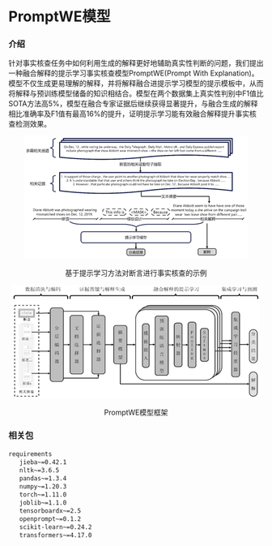 # PromptWE模型



### 介绍

针对事实核查任务中如何利用生成的解释更好地辅助真实性判断的问题，我们提出一种融合解释的提示学习事实核查模型PromptWE(Prompt With Explanation)。模型不仅生成更易理解的解释，并将解释融合进提示学习模型的提示模板中，从而将解释与预训练模型储备的知识相结合。模型在两个数据集上真实性判别中F1值比SOTA方法高5%，模型在融合专家证据后继续获得显著提升，与融合生成的解释相比准确率及F1值有最高16%的提升，证明提示学习能有效融合解释提升事实核查检测效果。



<div align=center>
<img src="https://github.com/nievuelo/promptwe/blob/master/img/example.png" >
<p>	<center> 	基于提示学习方法对断言进行事实核查的示例	</center>	</p>
</div>



<div align=center>
<img src="https://github.com/nievuelo/promptwe/blob/master/img/promptwestructure.png">
<p>	<center>	 PromptWE模型框架	</center>	</p>
</div>



###  相关包

```python3
requirements
​	jieba~=0.42.1
​	nltk~=3.6.5
​	pandas~=1.3.4
​	numpy~=1.20.3
​	torch~=1.11.0
​	joblib~=1.1.0
​	tensorboardx~=2.5
​	openprompt~=0.1.2
​	scikit-learn~=0.24.2
​	transformers~=4.17.0
```

